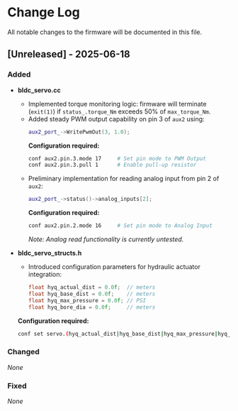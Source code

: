 
# Change Log
All notable changes to the firmware will be documented in this file.
<!--  
The format is based on [Keep a Changelog](http://keepachangelog.com/)
and this project adheres to [Semantic Versioning](http://semver.org/). -->
 
## [Unreleased] - 2025-06-18
  
### Added
- **bldc_servo.cc**
  - Implemented torque monitoring logic: firmware will terminate (`exit(1)`) if `status_.torque_Nm` exceeds 50% of `max_torque_Nm`.
  - Added steady PWM output capability on pin 3 of `aux2` using:
    ```cpp
    aux2_port_->WritePwmOut(3, 1.0);
    ```
    **Configuration required:**
    ```bash
    conf aux2.pin.3.mode 17     # Set pin mode to PWM Output
    conf aux2.pin.3.pull 1      # Enable pull-up resistor
    ```
  - Preliminary implementation for reading analog input from pin 2 of `aux2`:
    ```cpp
    aux2_port_->status()->analog_inputs[2];
    ```
    **Configuration required:**
    ```bash
    conf aux2.pin.2.mode 16     # Set pin mode to Analog Input
    ```
    *Note: Analog read functionality is currently untested.*

- **bldc_servo_structs.h**
  - Introduced configuration parameters for hydraulic actuator integration:
    ```cpp
    float hyq_actual_dist = 0.0f;  // meters
    float hyq_base_dist = 0.0f;    // meters
    float hyq_max_pressure = 0.0f; // PSI
    float hyq_bore_dia = 0.0f;     // meters
    ```
  **Configuration required:**
    ```bash
    conf set servo.(hyq_actual_dist|hyq_base_dist|hyq_max_pressure|hyq_bore_dia) <floating point value>
    ```

### Changed
_None_

### Fixed
_None_

<!-- ## [1.2.4] - 2017-03-15
  
Here we would have the update steps for 1.2.4 for people to follow.
 
### Added
 
### Changed
  
- [PROJECTNAME-ZZZZ](http://tickets.projectname.com/browse/PROJECTNAME-ZZZZ)
  PATCH Drupal.org is now used for composer.
 
### Fixed
 
- [PROJECTNAME-TTTT](http://tickets.projectname.com/browse/PROJECTNAME-TTTT)
  PATCH Add logic to runsheet teaser delete to delete corresponding
  schedule cards.
 
## [1.2.3] - 2017-03-14
 
### Added
   
### Changed
 
### Fixed
 
- [PROJECTNAME-UUUU](http://tickets.projectname.com/browse/PROJECTNAME-UUUU)
  MINOR Fix module foo tests
- [PROJECTNAME-RRRR](http://tickets.projectname.com/browse/PROJECTNAME-RRRR)
  MAJOR Module foo's timeline uses the browser timezone for date resolution  -->
